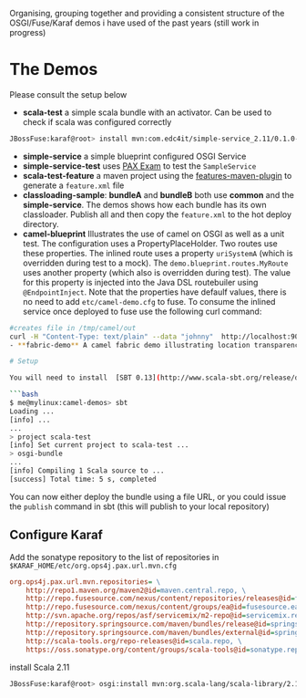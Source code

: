 Organising, grouping together and providing a consistent structure of the OSGI/Fuse/Karaf demos i have used of the past years (still work in progress) 

# The Demos

Please consult the setup below

- **scala-test** a simple scala bundle with an activator. Can be used to check if scala was configured correctly
```bash
JBossFuse:karaf@root> install mvn:com.edc4it/simple-service_2.11/0.1.0-SNAPSHOT
```
- **simple-service** a simple blueprint configured OSGI Service
- **simple-service-test** uses [PAX Exam](https://ops4j1.jira.com/wiki/display/PAXEXAM3/Documentation) to test the `SampleService` 
- **scala-test-feature** a maven project using the [features-maven-plugin](http://karaf.apache.org/manual/latest-2.3.x/developers-guide/features-maven-plugin-generate.html) to generate a `feature.xml` file
- **classloading-sample**:  **bundleA** and **bundleB** both use **common** and the **simple-service**. The demos shows how each bundle has its 
own classloader. Publish all and then copy the `feature.xml` to the hot deploy directory.
- **camel-blueprint** Illustrates the use of camel on OSGI as well as a unit test. The configuration uses a PropertyPlaceHolder. Two routes use these properties. 
The inlined route uses a property `uriSystemA` (which is overridden during test to a mock). The `demo.blueprint.routes.MyRoute` uses another property (which also is overridden during test). 
The value for this property is injected into the Java DSL routebuiler using `@EndpointInject`. Note that the properties have defaulf values, there is no need to add `etc/camel-demo.cfg` to fuse. 
To consume the inlined service once deployed to fuse use the following curl command:
```bash
#creates file in /tmp/camel/out
curl -H "Content-Type: text/plain" --data "johnny"  http://localhost:9090/service
- **fabric-demo** A camel fabric demo illustrating location transparency and load balancing. This demo has its own  ([readme](fabric-demo/README.md))

# Setup 

You will need to install  [SBT 0.13](http://www.scala-sbt.org/release/docs/Getting-Started/Setup.html)

```bash
$ me@mylinux:camel-demos> sbt
Loading ...
[info] ...
...
> project scala-test
[info] Set current project to scala-test ...
> osgi-bundle
...
[info] Compiling 1 Scala source to ...
[success] Total time: 5 s, completed
```

You can now either deploy the bundle using a file URL, or you could issue the `publish` command in sbt (this will 
publish to your local repository)


## Configure Karaf

Add the sonatype repository to the list of repositories in `$KARAF_HOME/etc/org.ops4j.pax.url.mvn.cfg`

```ini
org.ops4j.pax.url.mvn.repositories= \
    http://repo1.maven.org/maven2@id=maven.central.repo, \
    http://repo.fusesource.com/nexus/content/repositories/releases@id=fusesource.release.repo, \
    http://repo.fusesource.com/nexus/content/groups/ea@id=fusesource.ea.repo, \
    http://svn.apache.org/repos/asf/servicemix/m2-repo@id=servicemix.repo, \
    http://repository.springsource.com/maven/bundles/release@id=springsource.release.repo, \
    http://repository.springsource.com/maven/bundles/external@id=springsource.external.repo, \
    http://scala-tools.org/repo-releases@id=scala.repo, \
    https://oss.sonatype.org/content/groups/scala-tools@id=sonatype.repo
```

install Scala 2.11

```bash
JBossFuse:karaf@root> osgi:install mvn:org.scala-lang/scala-library/2.11.0
```

